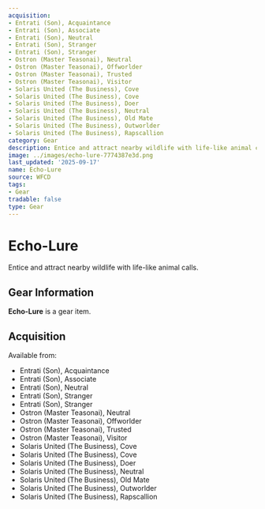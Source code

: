 ```yaml
---
acquisition:
- Entrati (Son), Acquaintance
- Entrati (Son), Associate
- Entrati (Son), Neutral
- Entrati (Son), Stranger
- Entrati (Son), Stranger
- Ostron (Master Teasonai), Neutral
- Ostron (Master Teasonai), Offworlder
- Ostron (Master Teasonai), Trusted
- Ostron (Master Teasonai), Visitor
- Solaris United (The Business), Cove
- Solaris United (The Business), Cove
- Solaris United (The Business), Doer
- Solaris United (The Business), Neutral
- Solaris United (The Business), Old Mate
- Solaris United (The Business), Outworlder
- Solaris United (The Business), Rapscallion
category: Gear
description: Entice and attract nearby wildlife with life-like animal calls.
image: ../images/echo-lure-7774387e3d.png
last_updated: '2025-09-17'
name: Echo-Lure
source: WFCD
tags:
- Gear
tradable: false
type: Gear
---
```


# Echo-Lure

Entice and attract nearby wildlife with life-like animal calls.

## Gear Information

**Echo-Lure** is a gear item.

## Acquisition

Available from:
- Entrati (Son), Acquaintance
- Entrati (Son), Associate
- Entrati (Son), Neutral
- Entrati (Son), Stranger
- Entrati (Son), Stranger
- Ostron (Master Teasonai), Neutral
- Ostron (Master Teasonai), Offworlder
- Ostron (Master Teasonai), Trusted
- Ostron (Master Teasonai), Visitor
- Solaris United (The Business), Cove
- Solaris United (The Business), Cove
- Solaris United (The Business), Doer
- Solaris United (The Business), Neutral
- Solaris United (The Business), Old Mate
- Solaris United (The Business), Outworlder
- Solaris United (The Business), Rapscallion

